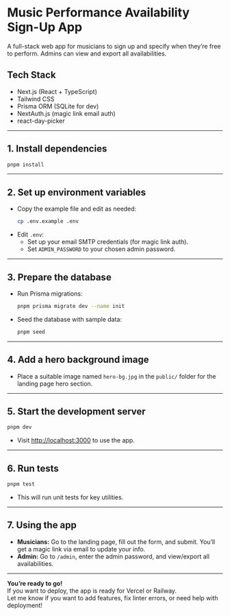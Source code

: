 # Music Performance Availability Sign-Up App

A full-stack web app for musicians to sign up and specify when they’re free to perform. Admins can view and export all availabilities.

## Tech Stack
- Next.js (React + TypeScript)
- Tailwind CSS
- Prisma ORM (SQLite for dev)
- NextAuth.js (magic link email auth)
- react-day-picker

---

## 1. Install dependencies

```sh
pnpm install
```

---

## 2. Set up environment variables

- Copy the example file and edit as needed:
  ```sh
  cp .env.example .env
  ```
- Edit `.env`:
  - Set up your email SMTP credentials (for magic link auth).
  - Set `ADMIN_PASSWORD` to your chosen admin password.

---

## 3. Prepare the database

- Run Prisma migrations:
  ```sh
  pnpm prisma migrate dev --name init
  ```
- Seed the database with sample data:
  ```sh
  pnpm seed
  ```

---

## 4. Add a hero background image

- Place a suitable image named `hero-bg.jpg` in the `public/` folder for the landing page hero section.

---

## 5. Start the development server

```sh
pnpm dev
```
- Visit [http://localhost:3000](http://localhost:3000) to use the app.

---

## 6. Run tests

```sh
pnpm test
```
- This will run unit tests for key utilities.

---

## 7. Using the app

- **Musicians:** Go to the landing page, fill out the form, and submit. You’ll get a magic link via email to update your info.
- **Admin:** Go to `/admin`, enter the admin password, and view/export all availabilities.

---

**You’re ready to go!**  
If you want to deploy, the app is ready for Vercel or Railway.  
Let me know if you want to add features, fix linter errors, or need help with deployment! 